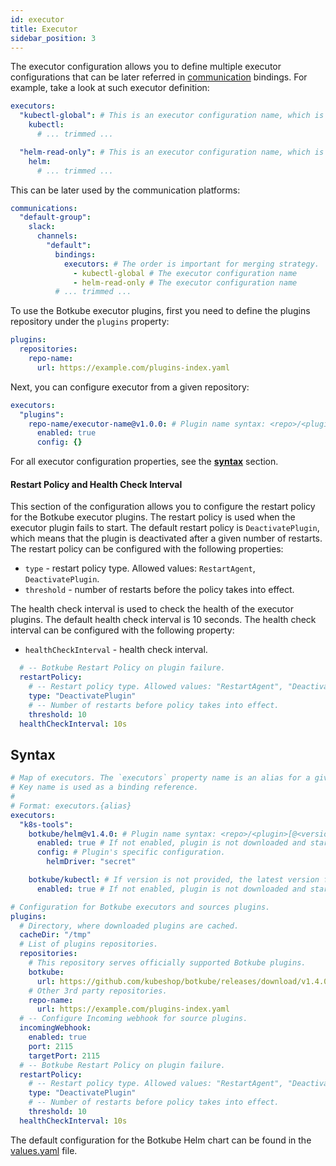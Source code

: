 ```yaml
---
id: executor
title: Executor
sidebar_position: 3
---
```


The executor configuration allows you to define multiple executor configurations that can be later referred in [communication](../communication) bindings. For example, take a look at such executor definition:

```yaml
executors:
  "kubectl-global": # This is an executor configuration name, which is referred in communication bindings.
    kubectl:
      # ... trimmed ...

  "helm-read-only": # This is an executor configuration name, which is referred in communication bindings.
    helm:
      # ... trimmed ...
```

This can be later used by the communication platforms:

```yaml
communications:
  "default-group":
    slack:
      channels:
        "default":
          bindings:
            executors: # The order is important for merging strategy.
              - kubectl-global # The executor configuration name
              - helm-read-only # The executor configuration name
          # ... trimmed ...
```

To use the Botkube executor plugins, first you need to define the plugins repository under the `plugins` property:

```yaml
plugins:
  repositories:
    repo-name:
      url: https://example.com/plugins-index.yaml
```

Next, you can configure executor from a given repository:

```yaml
executors:
  "plugins":
    repo-name/executor-name@v1.0.0: # Plugin name syntax: <repo>/<plugin>[@<version>]. If version is not provided, the latest version from repository is used.
      enabled: true
      config: {}
```

For all executor configuration properties, see the [**syntax**](#syntax) section.

#### Restart Policy and Health Check Interval

This section of the configuration allows you to configure the restart policy for the Botkube executor plugins. The restart policy is used when the executor plugin fails to start. The default restart policy is `DeactivatePlugin`, which means that the plugin is deactivated after a given number of restarts. The restart policy can be configured with the following properties:

- `type` - restart policy type. Allowed values: `RestartAgent`, `DeactivatePlugin`.
- `threshold` - number of restarts before the policy takes into effect.

The health check interval is used to check the health of the executor plugins. The default health check interval is 10 seconds. The health check interval can be configured with the following property:

- `healthCheckInterval` - health check interval.

```yaml
  # -- Botkube Restart Policy on plugin failure.
  restartPolicy:
    # -- Restart policy type. Allowed values: "RestartAgent", "DeactivatePlugin".
    type: "DeactivatePlugin"
    # -- Number of restarts before policy takes into effect.
    threshold: 10
  healthCheckInterval: 10s

```

## Syntax

```yaml
# Map of executors. The `executors` property name is an alias for a given configuration.
# Key name is used as a binding reference.
#
# Format: executors.{alias}
executors:
  "k8s-tools":
    botkube/helm@v1.4.0: # Plugin name syntax: <repo>/<plugin>[@<version>]. If version is not provided, the latest version from repository is used.
      enabled: true # If not enabled, plugin is not downloaded and started.
      config: # Plugin's specific configuration.
        helmDriver: "secret"

    botkube/kubectl: # If version is not provided, the latest version from repository is used.
      enabled: true # If not enabled, plugin is not downloaded and started.

# Configuration for Botkube executors and sources plugins.
plugins:
  # Directory, where downloaded plugins are cached.
  cacheDir: "/tmp"
  # List of plugins repositories.
  repositories:
    # This repository serves officially supported Botkube plugins.
    botkube:
      url: https://github.com/kubeshop/botkube/releases/download/v1.4.0/plugins-index.yaml
    # Other 3rd party repositories.
    repo-name:
      url: https://example.com/plugins-index.yaml
  # -- Configure Incoming webhook for source plugins.
  incomingWebhook:
    enabled: true
    port: 2115
    targetPort: 2115
  # -- Botkube Restart Policy on plugin failure.
  restartPolicy:
    # -- Restart policy type. Allowed values: "RestartAgent", "DeactivatePlugin".
    type: "DeactivatePlugin"
    # -- Number of restarts before policy takes into effect.
    threshold: 10
  healthCheckInterval: 10s
```

The default configuration for the Botkube Helm chart can be found in the [values.yaml](https://github.com/kubeshop/botkube/blob/main/helm/botkube/values.yaml) file.
